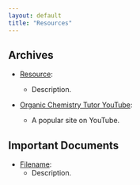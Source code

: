 ```yaml
---
layout: default
title: "Resources"
---
```


## Archives

- [Resource](/FA25-Orgo-Greenberg/relative-path-name):
    - Description.

- [Organic Chemistry Tutor YouTube](https://youtube.com/playlist?list=PL0o_zxa4K1BXP7TUO7656wg0uF1xYnwgm&si=oFmEqBKiwyETkeJB):
    - A popular site on YouTube.

## Important Documents

- [Filename](/FA25-Orgo-Greenberg/relative-path-name):
    - Description.
